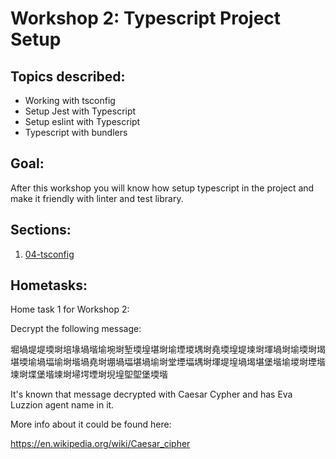 # Workshop 2: Typescript Project Setup

## Topics described:

- Working with tsconfig
- Setup Jest with Typescript
- Setup eslint with Typescript
- Typescript with bundlers


## Goal:

After this workshop you will know how setup typescript in the project and make it friendly with linter and test library.

## Sections:

1. [04-tsconfig](04-tsconfig/≈)

## Hometasks:

Home task 1 for Workshop 2:	

Decrypt the following message:

堀堝堤堤堧埘培堟堝堦堬埦埘堑堧堭堪埘堬堙堫堣埘堯堧堭堤堜埘堚堝埘堬堧埘堨堪堧堬堝堛堬埘堦堝堯埘堋堝堛堪堝堬埘堂堙堛堣埘堚堤堭堝堨堪堡堦堬堫埘堙堦堜埘堞堡堦堜埘埽堮堙埘堄堭堲堲堡堧堦

It's known that message decrypted with
Caesar Cypher and has Eva Luzzion agent name in it.

More info about it could be found here:

https://en.wikipedia.org/wiki/Caesar_cipher
